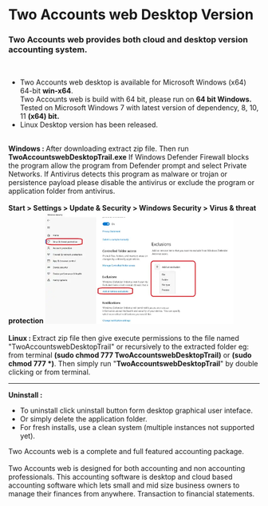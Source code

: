 
<div align="">
  <h1>Two Accounts web Desktop Version</h1>
  <h3><strong>Two Accounts web provides both cloud and desktop version accounting system.</strong></h3>
</div>

<br>
<ul>
<li> Two Accounts web desktop is available for Microsoft Windows (x64) 64-bit <strong>win-x64</strong>. <br> Two Accounts web is build with 64 bit, please run on <strong> 64 bit Windows.</strong> Tested on Microsoft Windows 7 with latest version of dependency, 8, 10, 11 <strong>(x64) bit. </strong> </li>
<li> Linux Desktop version has been released.</li>
</ul>
<br>
<strong>Windows : </strong> After downloading extract zip file. Then run <strong>TwoAccountswebDesktopTrail.exe</strong>
If Windows Defender Firewall blocks the program allow the program from Defender prompt and select Private Networks. If Antivirus detects this program as malware or trojan or persistence payload please disable the antivirus or exclude the program or application folder from antivirus.
<br><br>
<strong> Start > Settings > Update & Security > Windows Security > Virus & threat protection </strong>
<img src="https://raw.githubusercontent.com/awebinfoappweb/accountingapp/refs/heads/main/Windows-Security-Add-folder-exclusion.png" width="75%"/>
<br><br>
<strong>Linux : </strong> Extract zip file then give execute permissions to the file named "TwoAccountswebDesktopTrail" or recursively to the extracted folder eg: from terminal <strong>(sudo chmod 777 TwoAccountswebDesktopTrail)</strong> or <strong>(sudo chmod 777 *)</strong>. Then simply run "<strong>TwoAccountswebDesktopTrail</strong>" by double clicking or from terminal.
<hr>
<strong>Uninstall : </strong>
<ul>
    <li>To uninstall click uninstall button form desktop graphical user inteface.</li>
    <li>Or simply delete the application folder.</li>
    <li>For fresh installs, use a clean system (multiple instances not supported yet).</li>
    <!--<li>Built-in uninstaller and updater coming in future versions</li>-->
</ul>
Two Accounts web is a complete and full featured accounting package.
<br></br>
Two Accounts web is designed for both accounting and non accounting professionals. This accounting software is desktop and cloud based accounting software which lets small and mid size business owners to manage their finances from anywhere. Transaction to financial statements.
